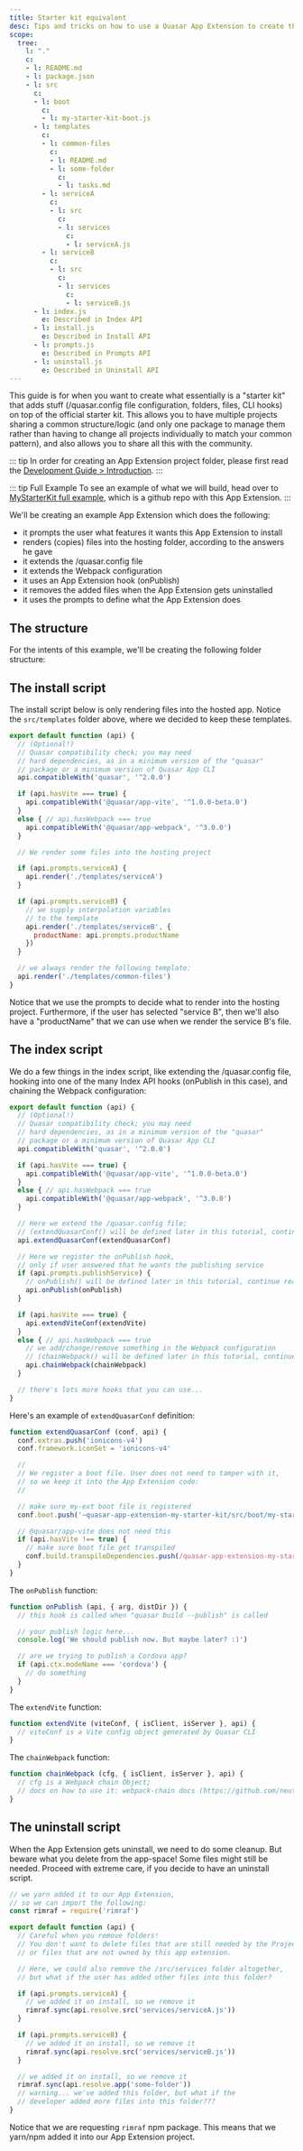 ```yaml
---
title: Starter kit equivalent
desc: Tips and tricks on how to use a Quasar App Extension to create the equivalent of a starter kit.
scope:
  tree:
    l: "."
    c:
    - l: README.md
    - l: package.json
    - l: src
      c:
      - l: boot
        c:
        - l: my-starter-kit-boot.js
      - l: templates
        c:
        - l: common-files
          c:
          - l: README.md
          - l: some-folder
            c:
            - l: tasks.md
        - l: serviceA
          c:
          - l: src
            c:
            - l: services
              c:
              - l: serviceA.js
        - l: serviceB
          c:
          - l: src
            c:
            - l: services
              c:
              - l: serviceB.js
      - l: index.js
        e: Described in Index API
      - l: install.js
        e: Described in Install API
      - l: prompts.js
        e: Described in Prompts API
      - l: uninstall.js
        e: Described in Uninstall API
---
```


This guide is for when you want to create what essentially is a "starter kit" that adds stuff (/quasar.config file configuration, folders, files, CLI hooks) on top of the official starter kit. This allows you to have multiple projects sharing a common structure/logic (and only one package to manage them rather than having to change all projects individually to match your common pattern), and also allows you to share all this with the community.

::: tip
In order for creating an App Extension project folder, please first read the [Development Guide > Introduction](/app-extensions/development-guide/introduction).
:::

::: tip Full Example
To see an example of what we will build, head over to [MyStarterKit full example](https://github.com/quasarframework/app-extension-examples/tree/v2/my-starter-kit), which is a github repo with this App Extension.
:::

We'll be creating an example App Extension which does the following:

* it prompts the user what features it wants this App Extension to install
* renders (copies) files into the hosting folder, according to the answers he gave
* it extends the /quasar.config file
* it extends the Webpack configuration
* it uses an App Extension hook (onPublish)
* it removes the added files when the App Extension gets uninstalled
* it uses the prompts to define what the App Extension does

## The structure

For the intents of this example, we'll be creating the following folder structure:

<doc-tree :def="scope.tree" />

## The install script

The install script below is only rendering files into the hosted app. Notice the `src/templates` folder above, where we decided to keep these templates.

```js src/install.js
export default function (api) {
  // (Optional!)
  // Quasar compatibility check; you may need
  // hard dependencies, as in a minimum version of the "quasar"
  // package or a minimum version of Quasar App CLI
  api.compatibleWith('quasar', '^2.0.0')

  if (api.hasVite === true) {
    api.compatibleWith('@quasar/app-vite', '^1.0.0-beta.0')
  }
  else { // api.hasWebpack === true
    api.compatibleWith('@quasar/app-webpack', '^3.0.0')
  }

  // We render some files into the hosting project

  if (api.prompts.serviceA) {
    api.render('./templates/serviceA')
  }

  if (api.prompts.serviceB) {
    // we supply interpolation variables
    // to the template
    api.render('./templates/serviceB', {
      productName: api.prompts.productName
    })
  }

  // we always render the following template:
  api.render('./templates/common-files')
}
```

Notice that we use the prompts to decide what to render into the hosting project. Furthermore, if the user has selected "service B", then we'll also have a "productName" that we can use when we render the service B's file.

## The index script

We do a few things in the index script, like extending the /quasar.config file, hooking into one of the many Index API hooks (onPublish in this case), and chaining the Webpack configuration:

```js src/index.js
export default function (api) {
  // (Optional!)
  // Quasar compatibility check; you may need
  // hard dependencies, as in a minimum version of the "quasar"
  // package or a minimum version of Quasar App CLI
  api.compatibleWith('quasar', '^2.0.0')

  if (api.hasVite === true) {
    api.compatibleWith('@quasar/app-vite', '^1.0.0-beta.0')
  }
  else { // api.hasWebpack === true
    api.compatibleWith('@quasar/app-webpack', '^3.0.0')
  }

  // Here we extend the /quasar.config file;
  // (extendQuasarConf() will be defined later in this tutorial, continue reading)
  api.extendQuasarConf(extendQuasarConf)

  // Here we register the onPublish hook,
  // only if user answered that he wants the publishing service
  if (api.prompts.publishService) {
    // onPublish() will be defined later in this tutorial, continue reading
    api.onPublish(onPublish)
  }

  if (api.hasVite === true) {
    api.extendViteConf(extendVite)
  }
  else { // api.hasWebpack === true
    // we add/change/remove something in the Webpack configuration
    // (chainWebpack() will be defined later in this tutorial, continue reading)
    api.chainWebpack(chainWebpack)
  }

  // there's lots more hooks that you can use...
}
```

Here's an example of `extendQuasarConf` definition:

```js
function extendQuasarConf (conf, api) {
  conf.extras.push('ionicons-v4')
  conf.framework.iconSet = 'ionicons-v4'

  //
  // We register a boot file. User does not need to tamper with it,
  // so we keep it into the App Extension code:
  //

  // make sure my-ext boot file is registered
  conf.boot.push('~quasar-app-extension-my-starter-kit/src/boot/my-starter-kit-boot.js')

  // @quasar/app-vite does not need this
  if (api.hasVite !== true) {
    // make sure boot file get transpiled
    conf.build.transpileDependencies.push(/quasar-app-extension-my-starter-kit[\\/]src/)
  }
}
```

The `onPublish` function:

```js
function onPublish (api, { arg, distDir }) {
  // this hook is called when "quasar build --publish" is called

  // your publish logic here...
  console.log('We should publish now. But maybe later? :)')

  // are we trying to publish a Cordova app?
  if (api.ctx.modeName === 'cordova') {
    // do something
  }
}
```

The `extendVite` function:

```js
function extendVite (viteConf, { isClient, isServer }, api) {
  // viteConf is a Vite config object generated by Quasar CLI
}
```

The `chainWebpack` function:

```js
function chainWebpack (cfg, { isClient, isServer }, api) {
  // cfg is a Webpack chain Object;
  // docs on how to use it: webpack-chain docs (https://github.com/neutrinojs/webpack-chain)
}
```

## The uninstall script

When the App Extension gets uninstall, we need to do some cleanup. But beware what you delete from the app-space! Some files might still be needed. Proceed with extreme care, if you decide to have an uninstall script.

```js
// we yarn added it to our App Extension,
// so we can import the following:
const rimraf = require('rimraf')

export default function (api) {
  // Careful when you remove folders!
  // You don't want to delete files that are still needed by the Project,
  // or files that are not owned by this app extension.

  // Here, we could also remove the /src/services folder altogether,
  // but what if the user has added other files into this folder?

  if (api.prompts.serviceA) {
    // we added it on install, so we remove it
    rimraf.sync(api.resolve.src('services/serviceA.js'))
  }

  if (api.prompts.serviceB) {
    // we added it on install, so we remove it
    rimraf.sync(api.resolve.src('services/serviceB.js'))
  }

  // we added it on install, so we remove it
  rimraf.sync(api.resolve.app('some-folder'))
  // warning... we've added this folder, but what if the
  // developer added more files into this folder???
}
```

Notice that we are requesting `rimraf` npm package. This means that we yarn/npm added it into our App Extension project.
